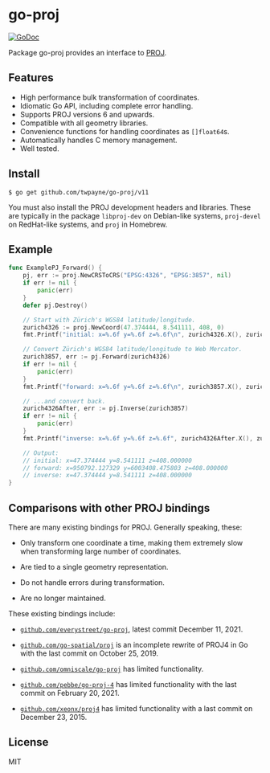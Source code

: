 # go-proj

[![GoDoc](https://pkg.go.dev/badge/github.com/twpayne/go-proj/v11)](https://pkg.go.dev/github.com/twpayne/go-proj/v11)

Package go-proj provides an interface to [PROJ](https://proj.org).

## Features

* High performance bulk transformation of coordinates.
* Idiomatic Go API, including complete error handling.
* Supports PROJ versions 6 and upwards.
* Compatible with all geometry libraries.
* Convenience functions for handling coordinates as `[]float64`s.
* Automatically handles C memory management.
* Well tested.

## Install

```console
$ go get github.com/twpayne/go-proj/v11
```

You must also install the PROJ development headers and libraries. These are
typically in the package `libproj-dev` on Debian-like systems, `proj-devel` on
RedHat-like systems, and `proj` in Homebrew.

## Example

```go
func ExamplePJ_Forward() {
	pj, err := proj.NewCRSToCRS("EPSG:4326", "EPSG:3857", nil)
	if err != nil {
		panic(err)
	}
	defer pj.Destroy()

	// Start with Zürich's WGS84 latitude/longitude.
	zurich4326 := proj.NewCoord(47.374444, 8.541111, 408, 0)
	fmt.Printf("initial: x=%.6f y=%.6f z=%.6f\n", zurich4326.X(), zurich4326.Y(), zurich4326.Z())

	// Convert Zürich's WGS84 latitude/longitude to Web Mercator.
	zurich3857, err := pj.Forward(zurich4326)
	if err != nil {
		panic(err)
	}
	fmt.Printf("forward: x=%.6f y=%.6f z=%.6f\n", zurich3857.X(), zurich3857.Y(), zurich3857.Z())

	// ...and convert back.
	zurich4326After, err := pj.Inverse(zurich3857)
	if err != nil {
		panic(err)
	}
	fmt.Printf("inverse: x=%.6f y=%.6f z=%.6f", zurich4326After.X(), zurich4326After.Y(), zurich4326After.Z())

	// Output:
	// initial: x=47.374444 y=8.541111 z=408.000000
	// forward: x=950792.127329 y=6003408.475803 z=408.000000
	// inverse: x=47.374444 y=8.541111 z=408.000000
}
```

## Comparisons with other PROJ bindings

There are many existing bindings for PROJ. Generally speaking, these:

* Only transform one coordinate a time, making them extremely slow when
  transforming large number of coordinates.

* Are tied to a single geometry representation.

* Do not handle errors during transformation.

* Are no longer maintained.

These existing bindings include:

* [`github.com/everystreet/go-proj`](https://github.com/everystreet/go-proj),
  latest commit December 11, 2021.

* [`github.com/go-spatial/proj`](https://github.com/go-spatial/proj) is an
  incomplete rewrite of PROJ4 in Go with the last commit on October 25, 2019.

* [`github.com/omniscale/go-proj`](https://github.com/omniscale/go-proj) has
  limited functionality.

* [`github.com/pebbe/go-proj-4`](https://github.com/pebbe/go-proj-4) has limited
  functionality with the last commit on February 20, 2021.

* [`github.com/xeonx/proj4`](https://github.com/xeonx/proj4) has limited
  functionality with a last commit on December 23, 2015.


## License

MIT

